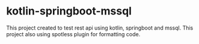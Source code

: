 # kotlin-springboot-mssql
This project created to test rest api using kotlin, springboot and mssql.
This project also using spotless plugin for formatting code. 
